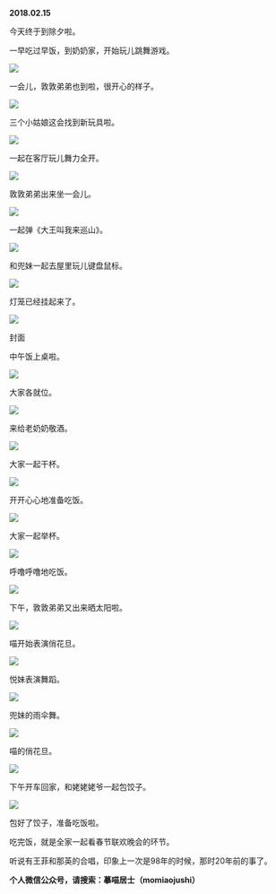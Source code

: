 
          
            
**2018.02.15**

今天终于到除夕啦。

一早吃过早饭，到奶奶家，开始玩儿跳舞游戏。




![](//upload-images.jianshu.io/upload_images/51001-68684aae7abf275e.jpg)




一会儿，敦敦弟弟也到啦，很开心的样子。




![](//upload-images.jianshu.io/upload_images/51001-5e00254590bfb170.jpg)




三个小姑娘这会找到新玩具啦。




![](//upload-images.jianshu.io/upload_images/51001-ef34c32bc7cb6b9d.jpg)




一起在客厅玩儿舞力全开。




![](//upload-images.jianshu.io/upload_images/51001-e702c8b2517015ec.jpg)




敦敦弟弟出来坐一会儿。




![](//upload-images.jianshu.io/upload_images/51001-4e13543b6e8e1d5f.jpg)




一起弹《大王叫我来巡山》。




![](//upload-images.jianshu.io/upload_images/51001-af622df023d9bb2d.jpg)




和兜妹一起去屋里玩儿键盘鼠标。




![](//upload-images.jianshu.io/upload_images/51001-68ef05358d3522f0.jpg)




灯笼已经挂起来了。




![](//upload-images.jianshu.io/upload_images/51001-a29b98657a627308.jpg)

封面


中午饭上桌啦。




![](//upload-images.jianshu.io/upload_images/51001-6d42729838593cef.jpg)




大家各就位。




![](//upload-images.jianshu.io/upload_images/51001-30aa73728ff41805.jpg)




来给老奶奶敬酒。




![](//upload-images.jianshu.io/upload_images/51001-bb4d2fc4351555ee.jpg)




大家一起干杯。




![](//upload-images.jianshu.io/upload_images/51001-83ea1993523331d7.jpg)




开开心心地准备吃饭。




![](//upload-images.jianshu.io/upload_images/51001-e617426cd55ac16e.jpg)




大家一起举杯。




![](//upload-images.jianshu.io/upload_images/51001-aac29b25193e284b.jpg)




呼噜呼噜地吃饭。




![](//upload-images.jianshu.io/upload_images/51001-54970f2fb80aaf29.jpg)




下午，敦敦弟弟又出来晒太阳啦。




![](//upload-images.jianshu.io/upload_images/51001-0a6b906add92c86d.jpg)




喵开始表演俏花旦。




![](//upload-images.jianshu.io/upload_images/51001-3bd2b436cff54468.jpg)




悦妹表演舞蹈。




![](//upload-images.jianshu.io/upload_images/51001-5a7410daf8bfac9a.jpg)




兜妹的雨伞舞。




![](//upload-images.jianshu.io/upload_images/51001-4a2e5219af753b03.jpg)




喵的俏花旦。




![](//upload-images.jianshu.io/upload_images/51001-635432e8ec330e4a.jpg)




下午开车回家，和姥姥姥爷一起包饺子。




![](//upload-images.jianshu.io/upload_images/51001-c0754fd2ae03a0e7.jpg)




包好了饺子，准备吃饭啦。

吃完饭，就是全家一起看春节联欢晚会的环节。

听说有王菲和那英的合唱，印象上一次是98年的时候，那时20年前的事了。


**个人微信公众号，请搜索：摹喵居士（momiaojushi）**

          
        